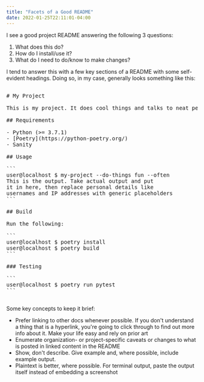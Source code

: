 ```yaml
---
title: "Facets of a Good README"
date: 2022-01-25T22:11:01-04:00
---
```


I see a good project README answering the following 3 questions:

1. What does this do?
2. How do I install/use it?
3. What do I need to do/know to make changes?

I tend to answer this with a few key sections of a README with some self-evident headings. Doing so, in my case, generally looks something like this:

<pre arial-label="Markdown file contents">

# My Project

This is my project. It does cool things and talks to neat people.

## Requirements

- Python (>= 3.7.1)
- [Poetry](https://python-poetry.org/)
- Sanity

## Usage

```
user@localhost $ my-project --do-things fun --often
This is the output. Take actual output and put
it in here, then replace personal details like
usernames and IP addresses with generic placeholders
```

## Build

Run the following:

```
user@localhost $ poetry install
user@localhost $ poetry build
```

### Testing

```
user@localhost $ poetry run pytest
```

</pre>

Some key concepts to keep it brief:

- Prefer linking to other docs whenever possible. If you don't understand a thing that is a hyperlink, you're going to click through to find out more info about it. Make your life easy and rely on prior art
- Enumerate organization- or project-specific caveats or changes to what is posted in linked content in the README
- Show, don't describe. Give example and, where possible, include example output.
- Plaintext is better, where possible. For terminal output, paste the output itself instead of embedding a screenshot
